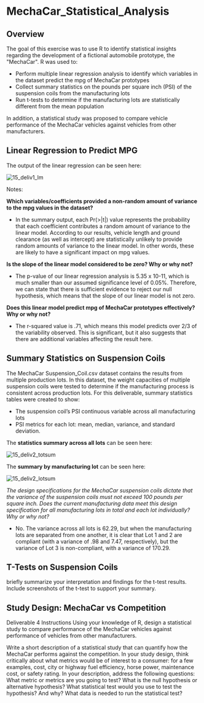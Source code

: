 # MechaCar_Statistical_Analysis

## Overview

The goal of this exercise was to use R to identify statistical insights regarding the development of a fictional automobile prototype, the "MechaCar". R was used to: 

* Perform multiple linear regression analysis to identify which variables in the dataset predict the mpg of MechaCar prototypes
* Collect summary statistics on the pounds per square inch (PSI) of the suspension coils from the manufacturing lots
* Run t-tests to determine if the manufacturing lots are statistically different from the mean population

In addition, a statistical study was proposed to compare vehicle performance of the MechaCar vehicles against vehicles from other manufacturers. 


## Linear Regression to Predict MPG


The output of the linear regression can be seen here:

![15_deliv1_lm](https://user-images.githubusercontent.com/100863488/173578975-14b5c6c5-a6e1-419c-a79c-e138d2bd6aee.png)

Notes:

<b>Which variables/coefficients provided a non-random amount of variance to the mpg values in the dataset?</b>
* In the summary output, each Pr(>|t|) value represents the probability that each coefficient contributes a random amount of variance to the linear model. According to our results, vehicle length and ground clearance (as well as intercept) are statistically unlikely to provide random amounts of variance to the linear model. In other words, these are likely to have a significant impact on mpg values.

<b>Is the slope of the linear model considered to be zero? Why or why not?</b>
* The p-value of our linear regression analysis is 5.35 x 10-11, which is much smaller than our assumed significance level of 0.05%. Therefore, we can state that there is sufficient evidence to reject our null hypothesis, which means that the slope of our linear model is not zero.

<b>Does this linear model predict mpg of MechaCar prototypes effectively? Why or why not?</b>
* The r-squared value is .71, which means this model predicts over 2/3 of the variability observed. This is significant, but it also suggests that there are additional variables affecting the result here.



## Summary Statistics on Suspension Coils

The MechaCar Suspension_Coil.csv dataset contains the results from multiple production lots. In this dataset, the weight capacities of multiple suspension coils were tested to determine if the manufacturing process is consistent across production lots. For this deliverable, summary statistics tables were created to show:

* The suspension coil’s PSI continuous variable across all manufacturing lots
* PSI metrics for each lot: mean, median, variance, and standard deviation.


The **statistics summary across all lots** can be seen here:

![15_deliv2_totsum](https://user-images.githubusercontent.com/100863488/173581949-82a656b5-517c-40e6-88f4-b866d36a1f33.png)

The **summary by manufacturing lot** can be seen here:

![15_deliv2_lotsum](https://user-images.githubusercontent.com/100863488/173582221-1c1c9ea9-a0ec-473f-bc99-19e4459841f2.png)


<i>The design specifications for the MechaCar suspension coils dictate that the variance of the suspension coils must not exceed 100 pounds per square inch. Does the current manufacturing data meet this design specification for all manufacturing lots in total and each lot individually? Why or why not?</i>
* No. The variance across all lots is 62.29, but when the manufacturing lots are separated from one another, it is clear that Lot 1 and 2 are compliant (with a variance of .98 and 7.47, respectively), but the variance of Lot 3 is non-compliant, with a variance of 170.29.


## T-Tests on Suspension Coils

briefly summarize your interpretation and findings for the t-test results. Include screenshots of the t-test to support your summary.


## Study Design: MechaCar vs Competition
Deliverable 4 Instructions
Using your knowledge of R, design a statistical study to compare performance of the MechaCar vehicles against performance of vehicles from other manufacturers.

Write a short description of a statistical study that can quantify how the MechaCar performs against the competition. In your study design, think critically about what metrics would be of interest to a consumer: for a few examples, cost, city or highway fuel efficiency, horse power, maintenance cost, or safety rating.
In your description, address the following questions:
What metric or metrics are you going to test?
What is the null hypothesis or alternative hypothesis?
What statistical test would you use to test the hypothesis? And why?
What data is needed to run the statistical test?
